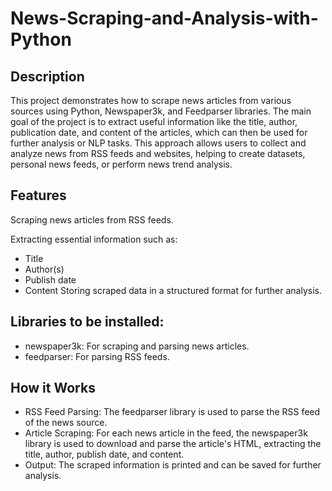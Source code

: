 # News-Scraping-and-Analysis-with-Python
## Description
This project demonstrates how to scrape news articles from various sources using Python, Newspaper3k, and Feedparser libraries. The main goal of the project is to extract useful information like the title, author, publication date, and content of the articles, which can then be used for further analysis or NLP tasks.
This approach allows users to collect and analyze news from RSS feeds and websites, helping to create datasets, personal news feeds, or perform news trend analysis.
## Features
Scraping news articles from RSS feeds.

Extracting essential information such as:
- Title
- Author(s)
- Publish date
- Content
Storing scraped data in a structured format for further analysis.

## Libraries to be installed:
- newspaper3k: For scraping and parsing news articles.
- feedparser: For parsing RSS feeds.
## How it Works
- RSS Feed Parsing: The feedparser library is used to parse the RSS feed of the news source.
- Article Scraping: For each news article in the feed, the newspaper3k library is used to download and parse the article's HTML, extracting the title, author, publish date, and content.
- Output: The scraped information is printed and can be saved for further analysis.
